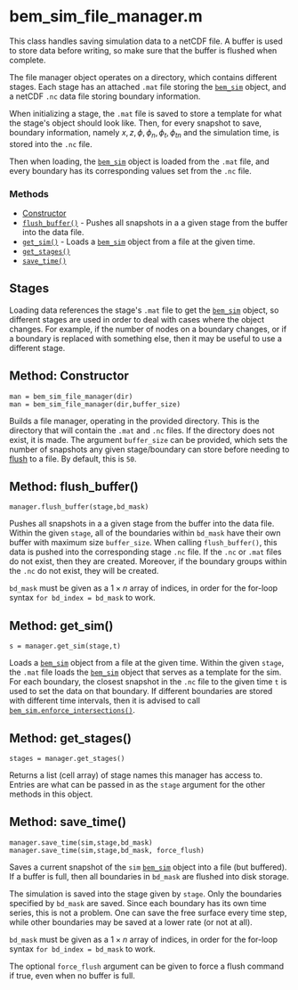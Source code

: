 # bem_sim_file_manager.m

This class handles saving simulation data to a netCDF file. A buffer is used to store data before writing, so make sure that the buffer is flushed when complete.

The file manager object operates on a directory, which contains different stages. Each stage has an attached `.mat` file storing the [`bem_sim`](bem_sim.md) object, and a netCDF `.nc` data file storing boundary information.

When initializing a stage, the `.mat` file is saved to store a template for what the stage's object should look like. Then, for every snapshot to save, boundary information, namely $x,z,\phi,\phi_n,\phi_t,\phi_{tn}$ and the simulation time, is stored into the `.nc` file.

Then when loading, the [`bem_sim`](bem_sim.md) object is loaded from the `.mat` file, and every boundary has its corresponding values set from the `.nc` file.

### Methods

- [Constructor](#method-constructor)
- [`flush_buffer()`](#method-flush_buffer) - Pushes all snapshots in a a given stage from the buffer into the data file.
- [`get_sim()`](#method-get_sim) - Loads a [`bem_sim`](bem_sim.md) object from a file at the given time.
- [`get_stages()`](#method-get_stages)
- [`save_time()`](#method-save_time)
## Stages

Loading data references the stage's `.mat` file to get the [`bem_sim`](bem_sim.md) object, so different stages are used in order to deal with cases where the object changes. For example, if the number of nodes on a boundary changes, or if a boundary is replaced with something else, then it may be useful to use a different stage.





## Method: Constructor
`man = bem_sim_file_manager(dir)` <br>
`man = bem_sim_file_manager(dir,buffer_size)`

Builds a file manager, operating in the provided directory. This is the directory that will contain the `.mat` and `.nc` files. If the directory does not exist, it is made. The argument `buffer_size` can be provided, which sets the number of snapshots any given stage/boundary can store before needing to [flush](#method-flush_buffer) to a file. By default, this is `50`.

## Method: flush_buffer()
`manager.flush_buffer(stage,bd_mask)`

Pushes all snapshots in a a given stage from the buffer into the data file.
Within the given `stage`, all of the boundaries within `bd_mask` have their own buffer with maximum size `buffer_size`. When calling `flush_buffer()`,
this data is pushed into the corresponding stage `.nc` file. If the `.nc` or `.mat` files do not exist, then they are created. Moreover, if the boundary groups within the `.nc` do not exist, they will be created.

`bd_mask` must be given as a $1\times n$ array of indices, in order for the for-loop syntax `for bd_index = bd_mask` to work.

## Method: get_sim()
`s = manager.get_sim(stage,t)`

Loads a [`bem_sim`](bem_sim.md) object from a file at the given time. Within the given `stage`, the `.mat` file loads the [`bem_sim`](bem_sim.md) object that serves as a template for the sim. For each boundary, the closest snapshot in the `.nc` file to the given time `t` is used to set the data on that boundary. If different boundaries are stored with different time intervals, then it is advised to call [`bem_sim.enforce_intersections()`](bem_sim.md#method-enforce_intersections).

## Method: get_stages()
`stages = manager.get_stages()`

Returns a list (cell array) of stage names this manager has access to. Entries are what can be passed in as the `stage` argument for the other methods in this object.


## Method: save_time()
`manager.save_time(sim,stage,bd_mask)`<br>
`manager.save_time(sim,stage,bd_mask, force_flush)`

Saves a current snapshot of the `sim` [`bem_sim`](bem_sim.md) object into a file (but buffered). If a buffer is full, then all boundaries in `bd_mask` are flushed into disk storage.

The simulation is saved into the stage given by `stage`. Only the boundaries specified by `bd_mask` are saved. Since each boundary has its own time series, this is not a problem. One can save the free surface every time step, while other boundaries may be saved at a lower rate (or not at all).

`bd_mask` must be given as a $1\times n$ array of indices, in order for the for-loop syntax `for bd_index = bd_mask` to work.

The optional `force_flush` argument can be given to force a flush command if true, even when no buffer is full.